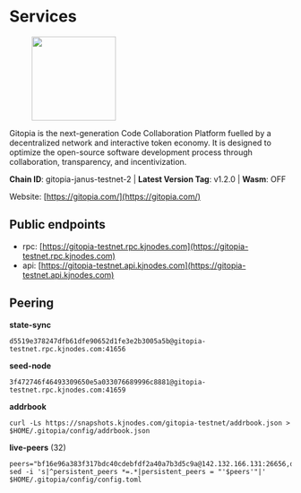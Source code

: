 # Services

<figure><img src="https://raw.githubusercontent.com/kj89/testnet_manuals/main/pingpub/logos/gitopia.png" width="150" alt=""><figcaption></figcaption></figure>

Gitopia is the next-generation Code Collaboration Platform fuelled by  a decentralized network and interactive token economy. It is designed  to optimize the open-source software development process through  collaboration, transparency, and incentivization.

**Chain ID**: gitopia-janus-testnet-2 | **Latest Version Tag**: v1.2.0 | **Wasm**: OFF

Website: [https://gitopia.com/](https://gitopia.com/)


## Public endpoints

* rpc: [https://gitopia-testnet.rpc.kjnodes.com](https://gitopia-testnet.rpc.kjnodes.com)
* api: [https://gitopia-testnet.api.kjnodes.com](https://gitopia-testnet.api.kjnodes.com)

## Peering

**state-sync**

```
d5519e378247dfb61dfe90652d1fe3e2b3005a5b@gitopia-testnet.rpc.kjnodes.com:41656
```

**seed-node**

```
3f472746f46493309650e5a033076689996c8881@gitopia-testnet.rpc.kjnodes.com:41659
```

**addrbook**
```
curl -Ls https://snapshots.kjnodes.com/gitopia-testnet/addrbook.json > $HOME/.gitopia/config/addrbook.json
```

**live-peers** (32)
```
peers="bf16e96a383f317bdc40cdebfdf2a40a7b3d5c9a@142.132.166.131:26656,d5519e378247dfb61dfe90652d1fe3e2b3005a5b@65.109.68.190:41656,2f58a44c9ce9dcdf81e2eaed7cd808ebefe222a7@38.242.243.111:26656,3b7845f8c8361c2f2de742473cd891c6e8cdeabf@83.171.249.159:656,e79532749fb5dd95366f4568a7b2430d0e316fb5@84.46.255.163:26656,c820e754c56b5455d64ab7685730c44a936d0833@154.38.165.129:26656,eb5fee5e8d7d5a300db7c89a4a24a205197f85c5@185.237.97.56:656,f851ac3d5d06208bc52cf0ae86b090aa551c5659@80.85.141.82:26656,62c6caafd89eaa885157fc6311b345064f6b1468@185.213.25.129:60956,730983044bcc3f8e688bc2436da8a171fd843922@154.12.243.189:656,e9e671e22d794a4f80e32133905c83585b057a5d@86.48.3.0:26656,61f824be9bdfe9a73b55ad162a9ed0bfe9121bbe@38.242.147.76:26656,d159db085278927848c98b185b5871bf265669d9@185.250.36.169:41656,6d36c85a0fc1d737906f47af2e090734e0f6d4a3@86.48.3.99:26656,7a1c9ad925788a1811340b88068d6750c4511714@194.163.140.239:41656,1d3bb209dfc7fe953fb8fa37774bab34016dd75c@185.245.183.85:26656,f7fcda07044dc64cec2f6dca9da0c37a254bbae8@138.201.127.91:26676,f97115243c6291081b546e8d59f51e5ecede4168@149.102.155.225:26656,deca8c5aed2d1e617789d80927394a1d4d1c7360@149.102.146.123:26656,481189b7e246f6c824a969482446c49abbfe76b8@161.97.172.147:26656,72678266f62ab7f0e79acfe9579701f12693dd7a@185.216.75.69:41656,7182dfadba43a9a3b35f6862e63f75be20c8b1db@95.217.214.125:41656,4e0e57bcac8aa2bc3188d5b7845eeee61a61f3f0@194.163.170.165:26656,c6dcaf5c1d59c696a5b93f53cc5a855b2399f09c@149.102.146.49:26656,e693197ec64ff270fbee9c5b9d8d055ec6fff1cb@65.21.121.101:46656,45de37d6340caef9bd84111ffb5163d0f3604e84@135.181.153.228:46656,938ac1e4262cb2341bac323156fc3637f1b9c472@84.46.240.25:41656,d0ca7d1e144eee74396b1c7a98737e4ca2ced2bb@137.184.30.252:656,5ffdc1788f68df5e8163d9bd0d71a4c4d3dec2e9@81.0.220.21:26656,45cc764ce4547208c21f62340a280cff1f2a4ab5@5.9.147.185:26156,458a98d6293064bdf3d6f86e0e2aa87bbb450f07@75.119.144.48:656,8e9c65f65157cd5540e94335ae068c4040cf9b3b@83.171.249.165:656"
sed -i 's|^persistent_peers *=.*|persistent_peers = "'$peers'"|' $HOME/.gitopia/config/config.toml
```
